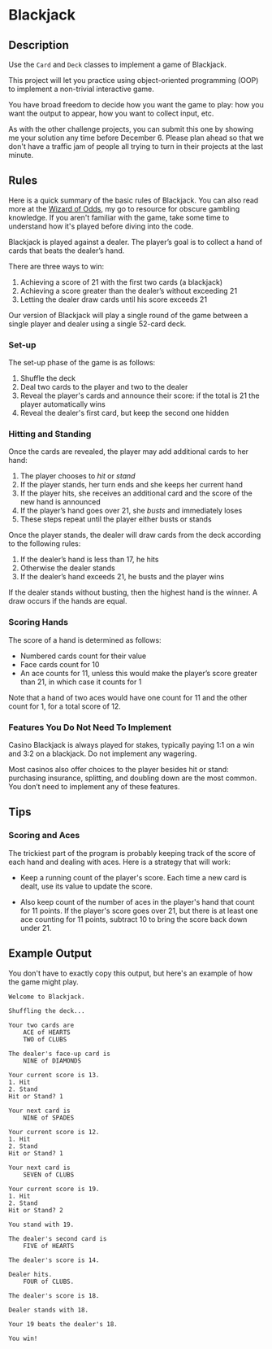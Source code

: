 # Blackjack

## Description

Use the `Card` and `Deck` classes to implement a game of Blackjack.

This project will let you practice using object-oriented programming (OOP) to implement a non-trivial interactive game.

You have broad freedom to decide how you want the game to play: how you want the output to appear, how you want to collect input, etc.

As with the other challenge projects, you can submit this one by showing me your solution any time before December 6. Please plan ahead so
that we don't have a traffic jam of people all trying to turn in their projects at the last minute.

## Rules

Here is a quick summary of the basic rules of Blackjack. You can also read more at the [Wizard of Odds](https://wizardofodds.com/games/blackjack/basics/#toc-Rules),
my go to resource for obscure gambling knowledge. If you aren't familiar with the game, take some time to understand how it's played 
before diving into the code.

Blackjack is played against a dealer. The player’s goal is to collect a hand of cards that beats the dealer’s hand.

There are three ways to win:

1. Achieving a score of 21 with the first two cards (a blackjack)
2. Achieving a score greater than the dealer’s without exceeding 21 
3. Letting the dealer draw cards until his score exceeds 21

Our version of Blackjack will play a single round of the game between a single player and dealer using a single 52-card deck.

### Set-up

The set-up phase of the game is as follows:

1. Shuffle the deck
2. Deal two cards to the player and two to the dealer
3. Reveal the player's cards and announce their score: if the total is 21 the player automatically wins
4. Reveal the dealer's first card, but keep the second one hidden

### Hitting and Standing

Once the cards are revealed, the player may add additional cards to her hand:

1. The player chooses to *hit* or *stand*
2. If the player stands, her turn ends and she keeps her current hand
3. If the player hits, she receives an additional card and the score of the new hand is announced
4. If the player’s hand goes over 21, she *busts* and immediately loses
5. These steps repeat until the player either busts or stands

Once the player stands, the dealer will draw cards from the deck according to the following rules:

1. If the dealer’s hand is less than 17, he hits
2. Otherwise the dealer stands
3. If the dealer’s hand exceeds 21, he busts and the player wins

If the dealer stands without busting, then the highest hand is the winner. A draw occurs if the hands are equal.

### Scoring Hands

The score of a hand is determined as follows:

- Numbered cards count for their value
- Face cards count for 10
- An ace counts for 11, unless this would make the player’s score greater than 21, in which case it counts for 1

Note that a hand of two aces would have one count for 11 and the other count for 1, for a total score of 12.

### Features You Do Not Need To Implement

Casino Blackjack is always played for stakes, typically paying 1:1 on a win and 3:2 on a blackjack. Do not implement any wagering.

Most casinos also offer choices to the player besides hit or stand: purchasing insurance, splitting, and doubling down are the
most common. You don’t need to implement any of these features.

## Tips

### Scoring and Aces
The trickiest part of the program is probably keeping track of the score of each hand and dealing with aces. Here is a strategy
that will work:

- Keep a running count of the player's score. Each time a new card is dealt, use its value to update the score.

- Also keep count of the number of aces in the player's hand that count for 11 points. If the player's score goes over 21, but there is at least one ace counting for 11 points, subtract 10 to bring the score back down under 21.

## Example Output

You don't have to exactly copy this output, but here's an example of how the game might play.

```
Welcome to Blackjack.

Shuffling the deck...

Your two cards are 
    ACE of HEARTS
    TWO of CLUBS

The dealer's face-up card is
    NINE of DIAMONDS
    
Your current score is 13.
1. Hit
2. Stand
Hit or Stand? 1

Your next card is
    NINE of SPADES
    
Your current score is 12.
1. Hit
2. Stand
Hit or Stand? 1

Your next card is
    SEVEN of CLUBS
    
Your current score is 19.
1. Hit
2. Stand
Hit or Stand? 2

You stand with 19.

The dealer's second card is
    FIVE of HEARTS
    
The dealer's score is 14.

Dealer hits.
    FOUR of CLUBS.
    
The dealer's score is 18.

Dealer stands with 18.

Your 19 beats the dealer's 18.

You win!
```
